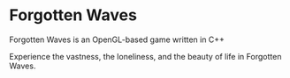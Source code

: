 # Forgotten Waves 

Forgotten Waves is an OpenGL-based game written in C++





Experience the vastness, the loneliness, and the beauty of life in Forgotten Waves.

